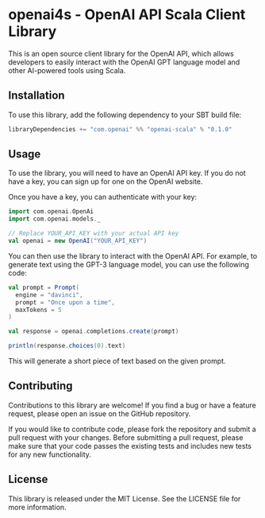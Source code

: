 # openai4s - OpenAI API Scala Client Library

This is an open source client library for the OpenAI API, which allows developers to easily interact with the OpenAI GPT
language model and other AI-powered tools using Scala.

## Installation

To use this library, add the following dependency to your SBT build file:

```scala
libraryDependencies += "com.openai" %% "openai-scala" % "0.1.0"
```

## Usage

To use the library, you will need to have an OpenAI API key. If you do not have a key, you can sign up for one on the
OpenAI website.

Once you have a key, you can authenticate with your key:

```scala
import com.openai.OpenAi
import com.openai.models._

// Replace YOUR_API_KEY with your actual API key
val openai = new OpenAI("YOUR_API_KEY")
```

You can then use the library to interact with the OpenAI API. For example, to generate text using the GPT-3 language
model, you can use the following code:

```scala
val prompt = Prompt(
  engine = "davinci",
  prompt = "Once upon a time",
  maxTokens = 5
)

val response = openai.completions.create(prompt)

println(response.choices(0).text)
```

This will generate a short piece of text based on the given prompt.

## Contributing

Contributions to this library are welcome! If you find a bug or have a feature request, please open an issue on the
GitHub repository.

If you would like to contribute code, please fork the repository and submit a pull request with your changes. Before
submitting a pull request, please make sure that your code passes the existing tests and includes new tests for any new
functionality.

## License

This library is released under the MIT License. See the LICENSE file for more information.